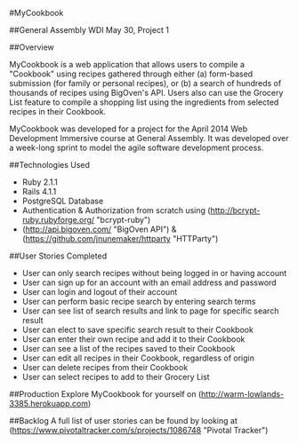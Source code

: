 #MyCookbook

##General Assembly WDI May 30, Project 1

##Overview

MyCookbook is a web application that allows users to compile a "Cookbook" using recipes gathered through either (a) form-based submission (for family or personal recipes), or (b) a search of hundreds of thousands of recipes using BigOven's API. Users also can use the Grocery List feature to compile a shopping list using the ingredients from selected recipes in their Cookbook.

MyCookbook was developed for a project for the April 2014 Web Development Immersive course at General Assembly. It was developed over a week-long sprint to model the agile software development process.

##Technologies Used
* Ruby 2.1.1
* Rails 4.1.1
* PostgreSQL Database
* Authentication & Authorization from scratch using (http://bcrypt-ruby.rubyforge.org/ "bcrypt-ruby")
* (http://api.bigoven.com/ "BigOven API") & (https://github.com/jnunemaker/httparty "HTTParty")

##User Stories Completed
* User can only search recipes without being logged in or having account
* User can sign up for an account with an email address and password
* User can login and logout of their account
* User can perform basic recipe search by entering search terms
* User can see list of search results and link to page for specific search result
* User can elect to save specific search result to their Cookbook
* User can enter their own recipe and add it to their Cookbook
* User can see a list of the recipes saved to their Cookbook
* User can edit all recipes in their Cookbook, regardless of origin
* User can delete recipes from their Cookbook
* User can select recipes to add to their Grocery List


##Production
Explore MyCookbook for yourself on (http://warm-lowlands-3385.herokuapp.com)

##Backlog
A full list of user stories can be found by looking at (https://www.pivotaltracker.com/s/projects/1086748 "Pivotal Tracker")
